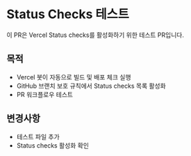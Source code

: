 # Status Checks 테스트

이 PR은 Vercel Status checks를 활성화하기 위한 테스트 PR입니다.

## 목적
- Vercel 봇이 자동으로 빌드 및 배포 체크 실행
- GitHub 브랜치 보호 규칙에서 Status checks 목록 활성화
- PR 워크플로우 테스트

## 변경사항
- 테스트 파일 추가
- Status checks 활성화 확인
